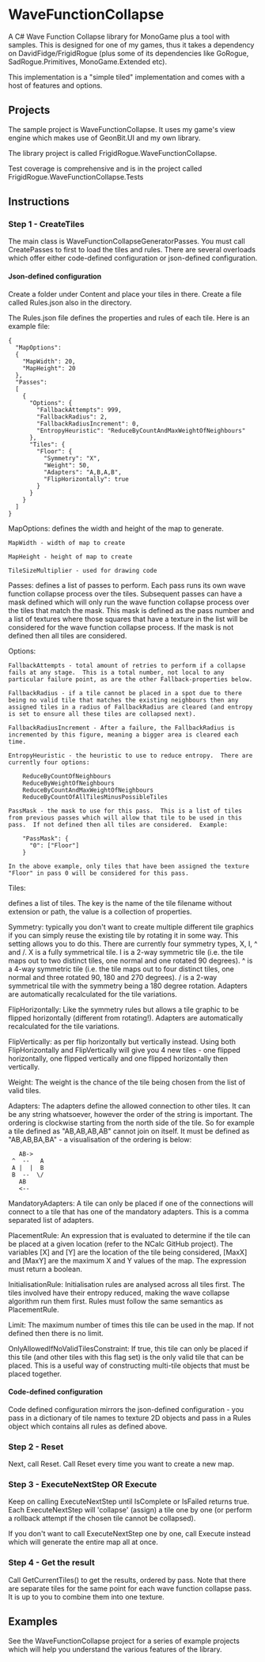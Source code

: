 # WaveFunctionCollapse
A C# Wave Function Collapse library for MonoGame plus a tool with samples.  This is designed for one of my games, thus it takes a dependency on DavidFidge/FrigidRogue (plus some of its dependencies like GoRogue, SadRogue.Primitives, MonoGame.Extended etc).

This implementation is a "simple tiled" implementation and comes with a host of features and options.

## Projects

The sample project is WaveFunctionCollapse.  It uses my game's view engine which makes use of GeonBit.UI and my own library.

The library project is called FrigidRogue.WaveFunctionCollapse.

Test coverage is comprehensive and is in the project called FrigidRogue.WaveFunctionCollapse.Tests

## Instructions

### Step 1 - CreateTiles
The main class is WaveFunctionCollapseGeneratorPasses.  You must call CreatePasses to first to load the tiles and rules.  There are several overloads which offer either code-defined configuration or json-defined configuration.

#### Json-defined configuration

Create a folder under Content and place your tiles in there.  Create a file called Rules.json also in the directory.

The Rules.json file defines the properties and rules of each tile.  Here is an example file:

```
{
  "MapOptions":
  {
    "MapWidth": 20,
    "MapHeight": 20
  },
  "Passes":
  [
    {
      "Options": {
        "FallbackAttempts": 999,
        "FallbackRadius": 2,
        "FallbackRadiusIncrement": 0,
        "EntropyHeuristic": "ReduceByCountAndMaxWeightOfNeighbours"
      },
      "Tiles": {
        "Floor": {
          "Symmetry": "X",
          "Weight": 50,
          "Adapters": "A,B,A,B",
          "FlipHorizontally": true
        }
      }
    }
  ]
}
```
MapOptions: defines the width and height of the map to generate. 

    MapWidth - width of map to create
    
    MapHeight - height of map to create
    
    TileSizeMultiplier - used for drawing code
    
Passes: defines a list of passes to perform.  Each pass runs its own wave function collapse process over the tiles.  Subsequent passes can have a mask defined which will only run the wave function collapse process over the tiles that match the mask.  This mask is defined as the pass number and a list of textures where those squares that have a texture in the list will be considered for the wave function collapse process.  If the mask is not defined then all tiles are considered.

Options:

    FallbackAttempts - total amount of retries to perform if a collapse fails at any stage.  This is a total number, not local to any particular failure point, as are the other Fallback-properties below.
    
    FallbackRadius - if a tile cannot be placed in a spot due to there being no valid tile that matches the existing neighbours then any assigned tiles in a radius of FallbackRadius are cleared (and entropy is set to ensure all these tiles are collapsed next).
    
    FallbackRadiusIncrement - After a failure, the FallbackRadius is incremented by this figure, meaning a bigger area is cleared each time.
    
    EntropyHeuristic - the heuristic to use to reduce entropy.  There are currently four options:
    
        ReduceByCountOfNeighbours
        ReduceByWeightOfNeighbours
        ReduceByCountAndMaxWeightOfNeighbours
        ReduceByCountOfAllTilesMinusPossibleTiles
        
    PassMask - the mask to use for this pass.  This is a list of tiles from previous passes which will allow that tile to be used in this pass.  If not defined then all tiles are considered.  Example:

        "PassMask": {
          "0": ["Floor"]
        }

    In the above example, only tiles that have been assigned the texture "Floor" in pass 0 will be considered for this pass.


Tiles:

defines a list of tiles.  The key is the name of the tile filename without extension or path, the value is a collection of properties.

Symmetry: typically you don't want to create multiple different tile graphics if you can simply reuse the existing tile by rotating it in some way.  This setting allows you to do this. There are currently four symmetry types,  X, I, ^ and /.  X is a fully symmetrical tile.  I is a 2-way symmetric tile (i.e. the tile maps out to two distinct tiles, one normal and one rotated 90 degrees). ^ is a 4-way symmetric tile (i.e. the tile maps out to four distinct tiles, one normal and three rotated 90, 180 and 270 degrees).  / is a 2-way symmetrical tile with the symmetry being a 180 degree rotation.  Adapters are automatically recalculated for the tile variations.

FlipHorizontally: Like the symmetry rules but allows a tile graphic to be flipped horizontally (different from rotating!).  Adapters are automatically recalculated for the tile variations.

FlipVertically: as per flip horizontally but vertically instead.  Using both FlipHorizontally and FlipVertically will give you 4 new tiles - one flipped horizontally, one flipped vertically and one flipped horizontally then vertically.

Weight: The weight is the chance of the tile being chosen from the list of valid tiles.

Adapters: The adapters define the allowed connection to other tiles.  It can be any string whatsoever, however the order of the string is important. The ordering is clockwise starting from the north side of the tile. So for example a tile defined as "AB,AB,AB,AB" cannot join on itself.  It must be defined as "AB,AB,BA,BA" - a visualisation of the ordering is below:

```
   AB->
 ^  --   A
 A |  |  B
 B  --  \/
   AB
   <--
```

MandatoryAdapters: A tile can only be placed if one of the connections will connect to a tile that has one of the mandatory adapters.  This is a comma separated list of adapters.

PlacementRule: An expression that is evaluated to determine if the tile can be placed at a given location (refer to the NCalc GitHub project).  The variables [X] and [Y] are the location of the tile being considered, [MaxX] and [MaxY] are the maximum X and Y values of the map.  The expression must return a boolean.

InitialisationRule: Initialisation rules are analysed across all tiles first.  The tiles involved have their entropy reduced, making the wave collapse algorithm run them first.  Rules must follow the same semantics as PlacementRule.

Limit: The maximum number of times this tile can be used in the map.  If not defined then there is no limit.

OnlyAllowedIfNoValidTilesConstraint: If true, this tile can only be placed if this tile (and other tiles with this flag set) is the only valid tile that can be placed.  This is a useful way of constructing multi-tile objects that must be placed together.

#### Code-defined configuration
Code defined configuration mirrors the json-defined configuration - you pass in a dictionary of tile names to texture 2D objects and pass in a Rules object which contains all rules as defined above.

### Step 2 - Reset
Next, call Reset.  Call Reset every time you want to create a new map.

### Step 3 - ExecuteNextStep OR Execute 

Keep on calling ExecuteNextStep until IsComplete or IsFailed returns true.  Each ExecuteNextStep will 'collapse' (assign) a tile one by one (or perform a rollback attempt if the chosen tile cannot be collapsed).

If you don't want to call ExecuteNextStep one by one, call Execute instead which will generate the entire map all at once.

### Step 4 - Get the result

Call GetCurrentTiles() to get the results, ordered by pass.  Note that there are separate tiles for the same point for each wave function collapse pass.  It is up to you to combine them into one texture.

## Examples

See the WaveFunctionCollapse project for a series of example projects which will help you understand the various features of the library.

